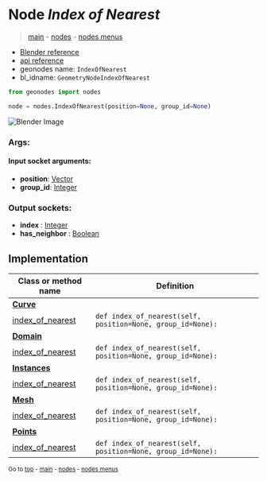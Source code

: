 # Node *Index of Nearest*

> [main](../index.md) - [nodes](nodes.md) - [nodes menus](nodes_menus.md)

- [Blender reference](https://docs.blender.org/manual/en/latest/modeling/geometry_nodes/n.html)
- [api reference](https://docs.blender.org/api/current/bpy.types.GeometryNodeIndexOfNearest.html)
- geonodes name: `IndexOfNearest`
- bl_idname: `GeometryNodeIndexOfNearest`

```python
from geonodes import nodes

node = nodes.IndexOfNearest(position=None, group_id=None)
```

![Blender Image](https://docs.blender.org/manual/en/latest/_images/node-types_GeometryNodeIndexOfNearest.webp)

### Args:

#### Input socket arguments:

- **position**: [Vector](Vector.md)
- **group_id**: [Integer](Integer.md)

### Output sockets:

- **index** : [Integer](Integer.md)
- **has_neighbor** : [Boolean](Boolean.md)

## Implementation

| Class or method name | Definition |
|----------------------|------------|
| **[Curve](Curve.md)** |
| [index_of_nearest](Curve.md#index_of_nearest) | `def index_of_nearest(self, position=None, group_id=None):` |
| **[Domain](Domain.md)** |
| [index_of_nearest](Domain.md#index_of_nearest) | `def index_of_nearest(self, position=None, group_id=None):` |
| **[Instances](Instances.md)** |
| [index_of_nearest](Instances.md#index_of_nearest) | `def index_of_nearest(self, position=None, group_id=None):` |
| **[Mesh](Mesh.md)** |
| [index_of_nearest](Mesh.md#index_of_nearest) | `def index_of_nearest(self, position=None, group_id=None):` |
| **[Points](Points.md)** |
| [index_of_nearest](Points.md#index_of_nearest) | `def index_of_nearest(self, position=None, group_id=None):` |

<sub>Go to [top](#node-Index-of-Nearest) - [main](../index.md) - [nodes](nodes.md) - [nodes menus](nodes_menus.md)</sub>

